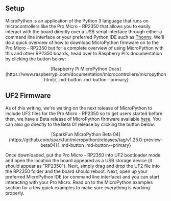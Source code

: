 



## Setup

MicroPython is an application of the Python 3 language that runs on microcontrollers like the Pro Micro - RP2350 that allows you to easily interact with the board directly over a USB serial interface through either a command line interface or your preferred Python IDE such as [Thonny](https://thonny.org/). We'll do a quick overview of how to download MicroPython firmware on to the Pro Micro - RP2350 but for a complete overview of using MicroPython with this and other RP2350 boards, head over to Raspberry Pi's documentation by clicking the button below:

<center>
    [Raspberry Pi MicroPython Docs](https://www.raspberrypi.com/documentation/microcontrollers/micropython.html){ .md-button .md-button--primary}
</center>

## UF2 Firmware

As of this writing, we're waiting on the next release of MicroPython to include UF2 files for the Pro Micro - RP2350 so to get users started before then, we have a Beta release of MicroPython firmware available [here](https://github.com/sparkfun/micropython-rp2350/releases). You can also go directly to the Beta 01 release by clicking the button below:

<center>
    [SparkFun MicroPython Beta 04](https://github.com/sparkfun/micropython/releases/tag/v1.25.0-preview-beta04){ .md-button .md-button--primary}
</center>

Once downloaded, put the Pro Micro - RP2350 into UF2 bootloader mode and open the location the board appeared as a USB storage device (it should appear as "RP2350"). Next, simply drag and drop the UF2 file into the RP2350 folder and the board should reboot. Next, open up your preferred MicroPython IDE (or command line interface) and you can start interacting with your Pro Micro. Read on to the MicroPython examples section for a few quick examples to make sure everything is working properly.
